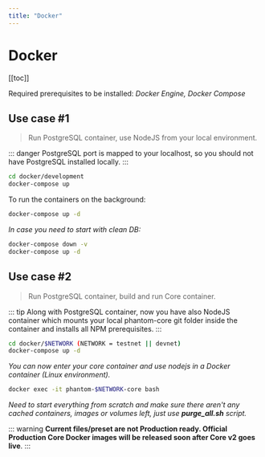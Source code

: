 ```yaml
---
title: "Docker"
---
```


# Docker


[[toc]]

Required prerequisites to be installed: *Docker Engine, Docker Compose*

## Use case #1

> Run PostgreSQL container, use NodeJS from your local environment.

::: danger
PostgreSQL port is mapped to your localhost, so you should not have PostgreSQL installed locally.
:::

```bash
cd docker/development
docker-compose up
```

To run the containers on the background:

```bash
docker-compose up -d
```

*In case you need to start with clean DB:*

```bash
docker-compose down -v
docker-compose up -d
```

## Use case #2

> Run PostgreSQL container, build and run Core container.

::: tip
Along with PostgreSQL container, now you have also NodeJS container which mounts your local phantom-core git folder inside the container and installs all NPM prerequisites.
:::

```bash
cd docker/$NETWORK (NETWORK = testnet || devnet)
docker-compose up -d
```

*You can now enter your core container and use nodejs in a Docker container (Linux environment).*

```bash
docker exec -it phantom-$NETWORK-core bash
```

*Need to start everything from scratch and make sure there aren't any cached containers, images or volumes left, just use **purge_all.sh** script.*

::: warning
**Current files/preset are not Production ready. Official Production Core Docker images will be released soon after Core v2 goes live**.
:::

